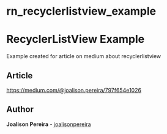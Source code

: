 # rn_recyclerlistview_example



<h1 align="left">
  <strong>RecyclerListView Example</strong>
</h1>

<p align="left">
  Example created for article on medium about recyclerlistview
</p>

## Article

https://medium.com/@joalison.pereira/797f654e1026

## Author

**Joalison Pereira** - [joalisonpereira](https://github.com/joalisonpereira)

